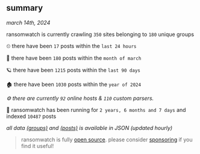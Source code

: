 
## summary
_march 14th, 2024_

ransomwatch is currently crawling `350` sites belonging to `180` unique groups

⏲ there have been `17` posts within the `last 24 hours`

🦈 there have been `180` posts within the `month of march`

🪐 there have been `1215` posts within the `last 90 days`

🏚 there have been `1030` posts within the `year of 2024`

_⚙️ there are currently `92` online hosts & `110` custom parsers._

🦕 ransomwatch has been running for `2 years, 6 months and 7 days` and indexed `10487` posts

_all data  [(groups)](http://ransomwhat.telemetry.ltd/groups) and [(posts)](http://ransomwhat.telemetry.ltd/posts) is available in JSON (updated hourly)_

> ransomwatch is fully [open source](https://github.com/joshhighet/ransomwatch#ransomwatch--). please consider [sponsoring](https://github.com/sponsors/joshhighet) if you find it useful!
